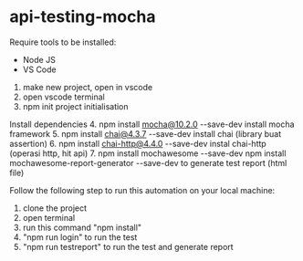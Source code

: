 # api-testing-mocha
Require tools to be installed:
+ Node JS
+ VS Code

1. make new project, open in vscode
2. open vscode terminal
3. npm init 
   project initialisation

Install dependencies
4. npm install mocha@10.2.0 --save-dev
   install mocha framework
5. npm install chai@4.3.7 --save-dev
   install chai (library buat assertion)
6. npm install chai-http@4.4.0 --save-dev
   instal chai-http (operasi http, hit api)
7. npm install mochawesome  --save-dev 
   npm install mochawesome-report-generator --save-dev
   to generate test report (html file)

Follow the following step to run this automation on your local machine:
1. clone the project
2. open terminal
3. run this command "npm install"
4. "npm run login" to run the test
5. "npm run testreport" to run the test and generate report
